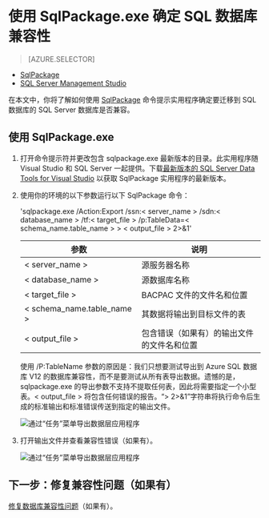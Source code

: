 <properties
   pageTitle="使用 SqlPackage.exe 确定 SQL 数据库兼容性"
   description="Azure SQL 数据库, 数据库迁移, SQL 数据库兼容性, SqlPackage"
   services="sql-database"
   documentationCenter=""
   authors="carlrabeler"
   manager="jeffreyg"
   editor=""/>

<tags
   ms.service="sql-database"
   ms.date="12/17/2015"
   wacn.date="01/15/2016"/>

# 使用 SqlPackage.exe 确定 SQL 数据库兼容性

> [AZURE.SELECTOR]
- [SqlPackage](/documentation/articles/sql-database-cloud-migrate-determine-compatibility-sqlpackage)
- [SQL Server Management Studio](/documentation/articles/sql-database-cloud-migrate-determine-compatibility-ssms)

在本文中，你将了解如何使用 [SqlPackage](https://msdn.microsoft.com/zh-cn/library/hh550080.aspx) 命令提示实用程序确定要迁移到 SQL 数据库的 SQL Server 数据库是否兼容。

## 使用 SqlPackage.exe

1. 打开命令提示符并更改包含 sqlpackage.exe 最新版本的目录。此实用程序随 Visual Studio 和 SQL Server 一起提供。下载[最新版本的 SQL Server Data Tools for Visual Studio](https://msdn.microsoft.com/zh-cn/library/mt204009.aspx) 以获取 SqlPackage 实用程序的最新版本。
2. 使用你的环境的以下参数运行以下 SqlPackage 命令：

	'sqlpackage.exe /Action:Export /ssn:< server_name > /sdn:< database_name > /tf:< target_file > /p:TableData=< schema_name.table_name > > < output_file > 2>&1'

	| 参数 | 说明 |
	|---|---|
	| < server_name > | 源服务器名称 |
	| < database_name > | 源数据库名称 |
	| < target_file > | BACPAC 文件的文件名和位置 |
	| < schema_name.table_name > | 其数据将输出到目标文件的表 |
	| < output_file > | 包含错误（如果有）的输出文件的文件名和位置 |

	使用 /P:TableName 参数的原因是：我们只想要测试导出到 Azure SQL 数据库 V12 的数据库兼容性，而不是要测试从所有表导出数据。遗憾的是，sqlpackage.exe 的导出参数不支持不提取任何表，因此将需要指定一个小型表。< output_file > 将包含任何错误的报告。“> 2>&1”字符串将执行命令后生成的标准输出和标准错误传送到指定的输出文件。

	![通过“任务”菜单导出数据层应用程序](./media/sql-database-cloud-migrate/TestForCompatibilityUsingSQLPackage01.png)

3. 打开输出文件并查看兼容性错误（如果有）。

	![通过“任务”菜单导出数据层应用程序](./media/sql-database-cloud-migrate/TestForCompatibilityUsingSQLPackage02.png)

## 下一步：修复兼容性问题（如果有）

[修复数据库兼容性问题](/documentation/articles/sql-database-cloud-migrate-fix-compatibility-issues)（如果有）。

<!---HONumber=Mooncake_0104_2016-->
